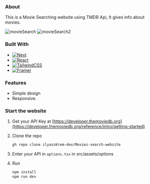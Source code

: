 
### About

This is a Movie Searching website using TMDB Api,
It gives info about movies.

![movieSearch][movieSearch] 
![movieSearch2][movieSearch2]

### Built With
* [![Next][Next.js]][Next-url]
* [![React][React.js]][React-url]
* [![TailwindCSS][TailwindCss]][TailwindCss-url]
* [![Framer][Framer]][Framer-url]
 
###  Features
- Simple design
- Responsive.

### Start the website

1. Get your API Key at [https://developer.themoviedb.org](https://developer.themoviedb.org/reference/intro/getting-started)
2. Clone the repo
   ```sh
   gh repo clone ilyassKrem-dev/Movies-search-website
   ```
3. Enter your API in `options.tsx` in src/assets/options
   
4. Run
   ```sh
   npm install
   npm run dev
   ```
  
<!-- MARKDOWN LINKS & IMAGES -->
[Next.js]: https://img.shields.io/badge/next.js-000000?style=for-the-badge&logo=nextdotjs&logoColor=white
[Next-url]: https://nextjs.org/
[Framer]:https://img.shields.io/badge/Framer-black?style=for-the-badge&logo=framer&logoColor=blue
[Framer-url]:https://www.framer.com/motion/
[React.js]: https://img.shields.io/badge/React-20232A?style=for-the-badge&logo=react&logoColor=61DAFB
[React-url]: https://reactjs.org/
[TailwindCss]:https://img.shields.io/badge/tailwindcss-%2338B2AC.svg?style=for-the-badge&logo=tailwind-css&logoColor=white
[TailwindCss-url]:https://tailwindcss.com/
[movieSearch]:https://www.dropbox.com/scl/fi/e0anfnhrkixsjig4mo52q/Capture3.jpg?rlkey=20nh7h1de5vuphzi41p0xuxis&raw=1
[movieSearch2]:https://www.dropbox.com/scl/fi/0tyx5jazsg2yvt0e4fmgf/Capture4.jpg?rlkey=03y3tp7fft2wt3ip0bkal3dd3&raw=1
